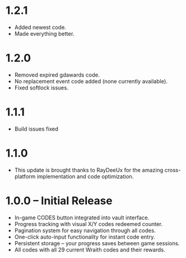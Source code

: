 # 1.2.1
- Added newest code.
- Made everything better.

# 1.2.0
- Removed expired gdawards code.
- No replacement event code added (none currently available).
- Fixed softlock issues.

# 1.1.1
- Build issues fixed

# 1.1.0
- This update is brought thanks to RayDeeUx for the amazing cross-platform implementation and code optimization.

# 1.0.0 – Initial Release
- In-game CODES button integrated into vault interface.
- Progress tracking with visual X/Y codes redeemed counter.
- Pagination system for easy navigation through all codes.
- One-click auto-input functionality for instant code entry.
- Persistent storage – your progress saves between game sessions.
- All codes with all 29 current Wraith codes and their rewards.